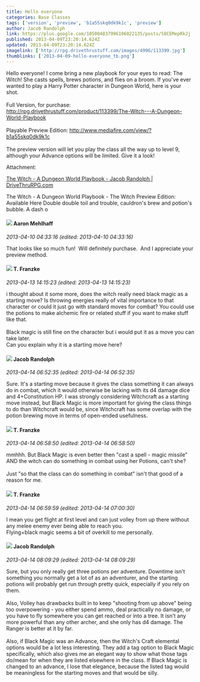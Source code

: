 ```yaml
---
title: Hello everyone
categories: Base Classes
tags: ['version', 'preview', 'b1a55skq0dk9k1c', 'preview']
author: Jacob Randolph
link: https://plus.google.com/105004837996196022135/posts/58CEMepRkJj
published: 2013-04-09T23:20:14.624Z
updated: 2013-04-09T23:20:14.624Z
imagelink: ['http://rpg.drivethrustuff.com/images/4996/113399.jpg']
thumblinks: ['2013-04-09-hello-everyone_tb.png']
---
```


Hello everyone! I come bring a new playbook for your eyes to read: The Witch! She casts spells, brews potions, and flies on a broom. If you&#39;ve ever wanted to play a Harry Potter character in Dungeon World, here is your shot.<br /><br />Full Version, for purchase: <a href="http://rpg.drivethrustuff.com/product/113399/The-Witch---A-Dungeon-World-Playbook" class="ot-anchor">http://rpg.drivethrustuff.com/product/113399/The-Witch---A-Dungeon-World-Playbook</a><br /><br />Playable Preview Edition: <a href="http://www.mediafire.com/view/?b1a55skq0dk9k1c" class="ot-anchor">http://www.mediafire.com/view/?b1a55skq0dk9k1c</a><br /><br />The preview version will let you play the class all the way up to level 9, although your Advance options will be limited. Give it a look!


Attachment:

<a href='http://rpg.drivethrustuff.com/product/113399/The-Witch---A-Dungeon-World-Playbook'>The Witch - A Dungeon World Playbook - Jacob Randolph | DriveThruRPG.com</a>


The Witch - A Dungeon World Playbook - The Witch Preview Edition: Available Here
Double double toil and trouble, cauldron's brew and potion's bubble. A dash o
<div id='comment z13kh5mr4oqcjross22bfjeahmawvvznc'>
  <h4><img src='{{site.baseurl}}//images/avatars/104596942949609710595_photo.jpg'> Aaron Mehlhaff</h4>
      <p><cite>2013-04-10 04:33:16 (edited: 2013-04-10 04:33:16)</cite></p>
        <p>That looks like so much fun!  Will definitely purchase.  And I appreciate your preview method.  </p>
</div>
        

<div id='comment z13kh5mr4oqcjross22bfjeahmawvvznc'>
  <h4><img src='{{site.baseurl}}//images/avatars/110330901807759406775_photo.jpg'> T. Franzke</h4>
      <p><cite>2013-04-13 14:15:23 (edited: 2013-04-13 14:15:23)</cite></p>
        <p>i thought about it some more, does the witch really need black magic as a starting move? Is throwing energies really of vital importance to that character or could it just go with standard moves for combat? You could use the potions to make alchemic fire or related stuff if you want to make stuff like that. <br /><br />Black magic is still fine on the character but i would put it as a move you can take later. <br />Can you explain why it is a starting move here?</p>
</div>
        

<div id='comment z13kh5mr4oqcjross22bfjeahmawvvznc'>
  <h4><img src='{{site.baseurl}}//images/avatars/105004837996196022135_photo.jpg'> Jacob Randolph</h4>
      <p><cite>2013-04-14 06:52:35 (edited: 2013-04-14 06:52:35)</cite></p>
        <p>Sure. It&#39;s a starting move because it gives the class something it can always do in combat, which it would otherwise be lacking with its d4 damage dice and 4+Constitution HP. I was strongly considering Witchcraft as a starting move instead, but Black Magic is more important for giving the class things to do than Witchcraft would be, since Witchcraft has some overlap with the potion brewing move in terms of open-ended usefulness.</p>
</div>
        

<div id='comment z13kh5mr4oqcjross22bfjeahmawvvznc'>
  <h4><img src='{{site.baseurl}}//images/avatars/110330901807759406775_photo.jpg'> T. Franzke</h4>
      <p><cite>2013-04-14 06:58:50 (edited: 2013-04-14 06:58:50)</cite></p>
        <p>mmhhh. But Black Magic is even better then &quot;cast a spell - magic missile&quot; AND the witch can do something in combat using her Potions, can&#39;t she?<br /><br />Just &quot;so that the class can do something in combat&quot; isn&#39;t that good of a reason for me.  </p>
</div>
        

<div id='comment z13kh5mr4oqcjross22bfjeahmawvvznc'>
  <h4><img src='{{site.baseurl}}//images/avatars/110330901807759406775_photo.jpg'> T. Franzke</h4>
      <p><cite>2013-04-14 06:59:59 (edited: 2013-04-14 07:00:30)</cite></p>
        <p>I mean you get flight at first level and can just volley from up there without any melee enemy ever being able to reach you. <br />Flying+black magic seems a bit of overkill to me personally. </p>
</div>
        

<div id='comment z13kh5mr4oqcjross22bfjeahmawvvznc'>
  <h4><img src='{{site.baseurl}}//images/avatars/105004837996196022135_photo.jpg'> Jacob Randolph</h4>
      <p><cite>2013-04-14 08:09:29 (edited: 2013-04-14 08:09:29)</cite></p>
        <p>Sure, but you only really get three potions per adventure. Downtime isn&#39;t something you normally get a lot of as an adventurer, and the starting potions will probably get run through pretty quick, especially if you rely on them.<br /><br />Also, Volley has drawbacks built in to keep &quot;shooting from up above&quot; being too overpowering - you either spend ammo, deal practically no damage, or you have to fly somewhere you can get reached or into a tree. It isn&#39;t any more powerful than any other archer, and she only has d4 damage. The Ranger is better at it by far.<br /><br />Also, if Black Magic was an Advance, then the Witch&#39;s Craft elemental options would be a lot less interesting. They add a tag option to Black Magic specifically, which also gives me an elegant way to show what those tags do/mean for when they are listed elsewhere in the class. If Black Magic is changed to an advance, I lose that elegance, because the listed tag would be meaningless for the starting moves and that would be silly.</p>
</div>
        